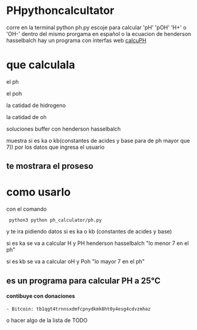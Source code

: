 # PHpythoncalcultator
corre en la terminal python ph.py escoje para calcular 'pH' 'pOH' 'H+' o 'OH-' dentro del mismo prorgama  en español o la ecuacion de henderson hasselbalch hay un programa con interfas web [calcuPH](https://github.com/jero98772/calcupH_js)
# que calculala

el ph 

el poh

la catidad de hidrogeno

la catidad de oh

soluciones buffer con  henderson hasselbalch

muestra si es ka o kb(constantes de acides y base para de ph mayor que 7)) por los datos que ingresa el usuario

## te mostrara el proseso

# como usarlo

con el comando 

     python3 python ph_calculator/ph.py      
y te ira pidiendo datos si es ka o kb (constantes de acides y base)

si es ka se va a calcular H y PH henderson hasselbalch "lo menor 7 en el ph"

si es kb se va a calcular oH y Poh "lo mayor 7 en el ph"

## es un programa para calcular PH a 25°C
#### contibuye con donaciones 
	
	- Bitcoin: tb1qgt4trnnsxdmfcpnydkmk8ht0y4esg4cdvzmhaz

o hacer algo de la lista de TODO 
